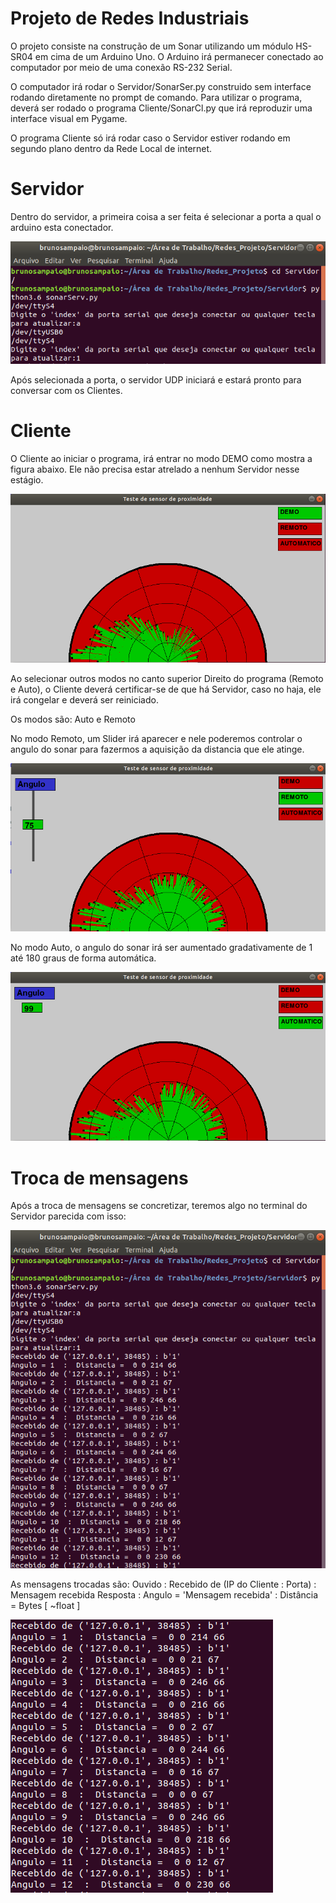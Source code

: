 # Projeto de Redes Industriais 

O projeto consiste na construção de um Sonar utilizando um módulo HS-SR04 em cima de um Arduino Uno.
O Arduino irá permanecer conectado ao computador por meio de uma conexão RS-232 Serial. 

O computador irá rodar o Servidor/SonarSer.py construido sem interface rodando diretamente no prompt de comando.
Para utilizar o programa, deverá ser rodado o programa Cliente/SonarCl.py que irá reproduzir uma interface visual em Pygame.

O programa Cliente só irá rodar caso o Servidor estiver rodando em segundo plano dentro da Rede Local de internet. 

# Servidor

Dentro do servidor, a primeira coisa a ser feita é selecionar a porta a qual o arduino esta conectador.

![alt text](https://github.com/iOsnaaente/Redes_Projeto/blob/master/img/PortSelect.png)

Após selecionada a porta, o servidor UDP iniciará e estará pronto para conversar com os Clientes. 

# Cliente 

O Cliente ao iniciar o programa, irá entrar no modo DEMO como mostra a figura abaixo. 
Ele não precisa estar atrelado a nenhum Servidor nesse estágio.

![alt text](https://github.com/iOsnaaente/Redes_Projeto/blob/master/img/ModoDemo.png)

Ao selecionar outros modos no canto superior Direito do programa (Remoto e Auto), o Cliente deverá certificar-se de que há Servidor, caso no haja, ele irá congelar e deverá ser reiniciado.

Os modos são: Auto e Remoto 

No modo Remoto, um Slider irá aparecer e nele poderemos controlar o angulo do sonar para fazermos a aquisição da distancia que ele atinge.

![alt text](https://github.com/iOsnaaente/Redes_Projeto/blob/master/img/Remoto.png)

No modo Auto, o angulo do sonar irá ser aumentado gradativamente de 1 até 180 graus de forma automática.

![alt text](https://github.com/iOsnaaente/Redes_Projeto/blob/master/img/RemotoAuto.png)


# Troca de mensagens 

Após a troca de mensagens se concretizar, teremos algo no terminal do Servidor parecida com isso:

![alt text](https://github.com/iOsnaaente/Redes_Projeto/blob/master/img/Serv.png)

As mensagens trocadas são:
Ouvido   : Recebido de (IP do Cliente : Porta) : Mensagem recebida
Resposta : Angulo = 'Mensagem recebida' : Distância = Bytes [ ~float ]

![alt text](https://github.com/iOsnaaente/Redes_Projeto/blob/master/img/MensagensTrocadas.png)


